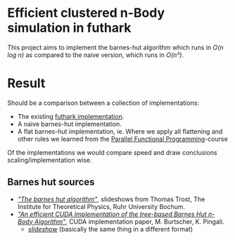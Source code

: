 # Efficient clustered n-Body simulation in futhark

This project aims to implement the barnes-hut algorithm which runs in
_O(n log n)_ as compared to the naive version, which runs in _O(n²)_.


# Result

Should be a comparison between a collection of implementations:

* The existing [futhark implementation](0).
* A naive barnes-hut implementation.
* A flat barnes-hut implementation, ie. Where we apply all flattening and other
  rules we learned from the [Parallel Functional Programming](1)-course

Of the implementations we would compare speed and draw conclusions
scaling/implementation wise.


## Barnes hut sources

* [_"The barnes hut algorithm"_](itp_slides), slideshows from Thomas Trost, The Institute for
  Theoretical Physics, Ruhr University Bochum.
* [_"An efficient CUDA Implementation of the tree-based Barnes Hut n-Body
  Algorithm"_](cuda_impl), CUDA implementation paper, M. Burtscher, K. Pingali.
  + [_slideshow_](burtscher_slides) (basically the same thing in a different
    format)

[0]: https://github.com/diku-dk/futhark-benchmarks/tree/master/accelerate/nbody
[1]: https://kurser.ku.dk/course/ndak14009u/2019-2020
[itp_slides]: https://www.tp1.ruhr-uni-bochum.de/~grauer/lectures/compI_IIWS1819/pdfs/lec10.pdf
[cuda_impl]: https://iss.oden.utexas.edu/Publications/Papers/burtscher11.pdf
[burtscher_slides]: https://www.cs.utexas.edu/~pingali/CS395T/2009fa/lectures/Barnes-Hut.pdf
